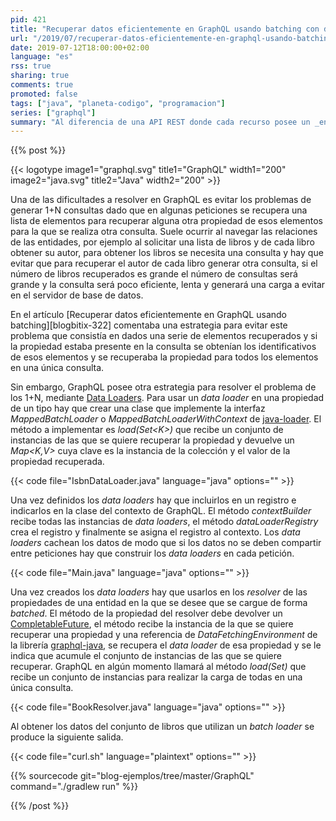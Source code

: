 ```yaml
---
pid: 421
title: "Recuperar datos eficientemente en GraphQL usando batching con data loaders"
url: "/2019/07/recuperar-datos-eficientemente-en-graphql-usando-batching-con-data-loaders/"
date: 2019-07-12T18:00:00+02:00
language: "es"
rss: true
sharing: true
comments: true
promoted: false
tags: ["java", "planeta-codigo", "programacion"]
series: ["graphql"]
summary: "Al diferencia de una API REST donde cada recurso posee un _endpoint_ propio en GraphQL los recursos están relacionados y forman un grafo. Por otro lado las propiedades devueltas en una consulta de GraphQL son las que se indiquen en la consulta en vez de prefijadas como en una API REST. Hay que tener en cuenta que GraphQL para recuperar las propiedades de las entidades usa un _resolver_ y las recupera una a una, si se devuelve una lista de elementos y de cada uno de esos elementos otra propiedad para la que hay que generar una consulta adicional a la base de datos el rendimiento no será bueno. Los _data loaders_ permiten recuperar las propiedades relacionadas de una colección de entidades eficientemente evitando el problema 1+N."
---
```


{{% post %}}


{{< logotype image1="graphql.svg" title1="GraphQL" width1="200" image2="java.svg" title2="Java" width2="200" >}}

Una de las dificultades a resolver en GraphQL es evitar los problemas de generar 1+N consultas dado que en algunas peticiones se recupera una lista de elementos para recuperar alguna otra propiedad de esos elementos para la que se realiza otra consulta. Suele ocurrir al navegar las relaciones de las entidades, por ejemplo al solicitar una lista de libros y de cada libro obtener su autor, para obtener los libros se necesita una consulta y hay que evitar que para recuperar el autor de cada libro generar otra consulta, si el número de libros recuperados es grande el número de consultas será grande y la consulta será poco eficiente, lenta y generará una carga a evitar en el servidor de base de datos.

En el artículo [Recuperar datos eficientemente en GraphQL usando batching][blogbitix-322] comentaba una estrategia para evitar este problema que consistía en dados una serie de elementos recuperados y si la propiedad estaba presente en la consulta se obtenían los identificativos de esos elementos y se recuperaba la propiedad para todos los elementos en una única consulta.

Sin embargo, GraphQL posee otra estrategia para resolver el problema de los 1+N, mediante [Data Loaders](https://www.graphql-java.com/documentation/v12/batching/). Para usar un _data loader_ en una propiedad de un tipo hay que crear una clase que implemente la interfaz _MappedBatchLoader_ o _MappedBatchLoaderWithContext_ de [java-loader](https://github.com/graphql-java/java-dataloader). El método a implementar es _load(Set\<K>)_ que recibe un conjunto de instancias de las que se quiere recuperar la propiedad y devuelve un _Map\<K,V>_ cuya clave es la instancia de la colección y el valor de la propiedad recuperada.

{{< code file="IsbnDataLoader.java" language="java" options="" >}}

Una vez definidos los _data loaders_ hay que incluirlos en un registro e indicarlos en la clase del contexto de GraphQL. El método _contextBuilder_ recibe todas las instancias de _data loaders_, el método _dataLoaderRegistry_ crea el registro y finalmente se asigna el registro al contexto. Los _data loaders_ cachean los datos de modo que si los datos no se deben compartir entre peticiones hay que construir los _data loaders_ en cada petición.

{{< code file="Main.java" language="java" options="" >}}

Una vez creados los _data loaders_ hay que usarlos en los _resolver_ de las propiedades de una entidad en la que se desee que se cargue de forma _batched_. El método de la propiedad del resolver debe devolver un [CompletableFuture](https://docs.oracle.com/en/java/javase/11/docs/api/java.base/java/util/concurrent/CompletableFuture.html), el método recibe la instancia de la que se quiere recuperar una propiedad y una referencia de _DataFetchingEnvironment_ de la librería [graphql-java](https://www.graphql-java.com/), se recupera el _data loader_ de esa propiedad y se le indica que acumule el conjunto de instancias de las que se quiere recuperar. GraphQL en algún momento llamará al método _load(Set<K>)_ que recibe un conjunto de instancias para realizar la carga de todas en una única consulta.

{{< code file="BookResolver.java" language="java" options="" >}}

Al obtener los datos del conjunto de libros que utilizan un _batch loader_ se produce la siguiente salida.

{{< code file="curl.sh" language="plaintext" options="" >}}

{{% sourcecode git="blog-ejemplos/tree/master/GraphQL" command="./gradlew run" %}}

{{% /post %}}
